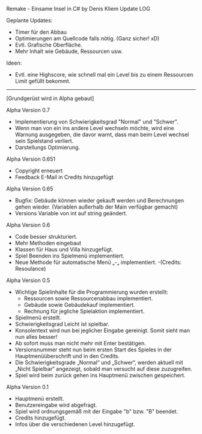 ﻿Remake - Einsame Insel in C# by Denis Kliem 
Update LOG

Geplante Updates:
- Timer für den Abbau
- Optimierungen am Quellcode falls nötig. (Ganz sicher! xD)
- Evtl. Grafische Oberfläche.
- Mehr Inhalt wie Gebäude, Ressourcen usw.

Ideen:
- Evtl. eine Highscore, wie schnell mal ein Level bis zu einem Ressourcen Limit gefüllt bekommt.

----------------------------------------------------
[Grundgerüst wird in Alpha gebaut]


Alpha Version 0.7
- Implementierung von Schwierigkeitsgrad "Normal" und "Schwer".
- Wenn man von ein ins andere Level wechseln möchte, wird eine Warnung ausgegeben, die davor warnt, dass man beim Level wechsel sein   	Spielstand verliert.
- Darstellungs Optimierung.

Alpha Version 0.651
- Copyright erneuert
- Feedback E-Mail in Credits hinzugefügt

Alpha Version 0.65
- Bugfix: Gebäude können wieder gekauft werden und Berechnungen gehen wieder. (Variablen außerhalb der Main verfügbar gemacht)
- Versions Variable von int auf string geändert.

Alpha Version 0.6
- Code besser strukturiert.
- Mehr Methoden eingebaut
- Klassen für Haus und Villa hinzugefügt.
- Spiel Beenden ins Spielmenü implementiert.
- Neue Methode für automatische Menü „-„ implementiert. 
	-(Credits: Resoulance)

Alpha Version 0.5
- Wichtige Spielinhalte für die Programmierung wurden erstellt:
	- Ressourcen sowie Ressourcenabbau implementiert.
	- Gebäude sowie Gebäudekauf implementiert.
	- Rechnung für jegliche Spielaktion implementiert.
- Spielmenü erstellt.
- Schwierigkeitsgrad Leicht ist spielbar.
- Konsolentext wird nun bei jeglicher Eingabe gereinigt. Somit sieht man nun alles besser!
- Ab sofort muss man nicht mehr mit Enter bestätigen.
- Versionsnummer steht nun beim ersten Start des Spieles in der Hauptmenüüberschrift und in den Credits.
- Die Schwierigkeitsgrade „Normal“ und „Schwer“, werden aktuell mit „Nicht Spielbar“ angezeigt, sobald man versucht auf diese zuzugreifen.
- Spiel wird beim zurück gehen ins Hauptmenü zwischen gespeichert.


Alpha Version 0.1
- Hauptmenü erstellt.
- Benutzereingabe wird abgefragt.
- Spiel wird ordnungsgemäß mit der Eingabe "b" bzw. "B" beendet.
- Credits hinzugefügt.
- Infos über die verschiedenen Level hinzugefügt.
